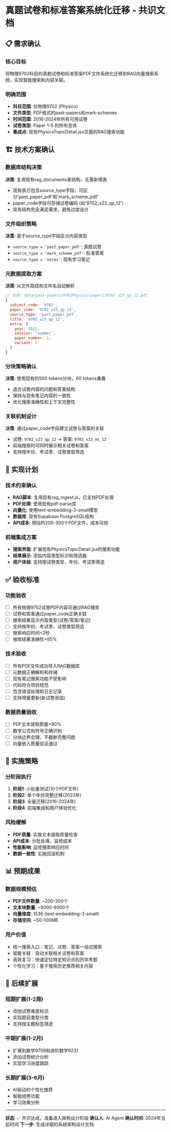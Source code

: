 # 真题试卷和标准答案系统化迁移 - 共识文档

## 📋 需求确认

### 核心目标
将物理9702科目的真题试卷和标准答案PDF文件系统化迁移到RAG向量搜索系统，实现智能搜索和内容关联。

### 明确范围
- **科目范围**: 仅物理9702 (Physics)
- **文件类型**: PDF格式的past-papers和mark-schemes
- **时间范围**: 2016-2024年所有可用试卷
- **试卷类型**: Paper 1-5 的所有变体
- **集成点**: 现有PhysicsTopicDetail.jsx页面的RAG搜索功能

## 🏗️ 技术方案确认

### 数据库结构决策
**决策**: 复用现有rag_documents表结构，无需新增表
- 现有表已包含source_type字段，可区分'past_paper_pdf'和'mark_scheme_pdf'
- paper_code字段可存储试卷编码 (如'9702_s23_qp_12')
- 现有结构完全满足需求，避免过度设计

### 文件组织策略
**决策**: 基于source_type字段区分内容类型
- `source_type = 'past_paper_pdf'`: 真题试卷
- `source_type = 'mark_scheme_pdf'`: 标准答案
- `source_type = 'notes'`: 现有学习笔记

### 元数据提取方案
**决策**: 从文件路径和文件名自动解析
```javascript
// 示例: data/past-papers/9702Physics/paper1/9702_s23_qp_12.pdf
{
  subject_code: '9702',
  paper_code: '9702_s23_qp_12',
  source_type: 'past_paper_pdf',
  title: '9702_s23_qp_12',
  extra: {
    year: 2023,
    session: 'summer',
    paper_number: 1,
    variant: 2
  }
}
```

### 分块策略确认
**决策**: 使用现有的500 tokens分块，60 tokens重叠
- 适合试卷内容的问题和答案结构
- 保持与现有笔记内容的一致性
- 优化搜索准确性和上下文完整性

### 关联机制设计
**决策**: 通过paper_code字段建立试卷与答案的关联
- 试卷: `9702_s23_qp_12` → 答案: `9702_s23_ms_12`
- 前端搜索时可同时展示相关试卷和答案
- 支持按年份、考试季、试卷类型筛选

## 🎯 实现计划

### 技术约束确认
- **RAG脚本**: 复用现有rag_ingest.js，已支持PDF处理
- **PDF处理**: 使用现有pdf-parse库
- **向量化**: 使用text-embedding-3-small模型
- **数据库**: 现有Supabase PostgreSQL结构
- **API成本**: 预估约200-300个PDF文件，成本可控

### 前端集成方案
- **搜索界面**: 扩展现有PhysicsTopicDetail.jsx的搜索功能
- **结果展示**: 添加内容类型标识和筛选器
- **用户体验**: 支持按试卷类型、年份、考试季筛选

## ✅ 验收标准

### 功能验收
- [ ] 所有物理9702试卷PDF内容可通过RAG搜索
- [ ] 试卷和答案通过paper_code正确关联
- [ ] 搜索结果显示内容类型(试卷/答案/笔记)
- [ ] 支持按年份、考试季、试卷类型筛选
- [ ] 搜索响应时间<2秒
- [ ] 搜索结果准确性>85%

### 技术验收
- [ ] 所有PDF文件成功导入RAG数据库
- [ ] 元数据正确解析和存储
- [ ] 现有笔记搜索功能不受影响
- [ ] 代码符合项目规范
- [ ] 包含错误处理和日志记录
- [ ] 支持增量更新(新试卷添加)

### 数据质量验收
- [ ] PDF文本提取质量>90%
- [ ] 数学公式和符号正确识别
- [ ] 分块边界合理，不截断完整问题
- [ ] 向量嵌入质量验证通过

## 🚀 实施策略

### 分阶段执行
1. **阶段1**: 小批量测试(10个PDF文件)
2. **阶段2**: 单个年份完整迁移(2023年)
3. **阶段3**: 全量迁移(2016-2024年)
4. **阶段4**: 前端集成和用户体验优化

### 风险缓解
- **PDF质量**: 实施文本提取质量检查
- **API成本**: 分批处理，监控成本
- **性能影响**: 监控搜索响应时间
- **数据一致性**: 实施回滚机制

## 📊 预期成果

### 数据规模预估
- **PDF文件数量**: ~200-300个
- **文本块数量**: ~5000-8000个
- **向量维度**: 1536 (text-embedding-3-small)
- **存储空间**: ~50-100MB

### 用户价值
- 统一搜索入口：笔记、试卷、答案一站式搜索
- 智能关联：自动关联相关试卷和答案
- 高效复习：快速定位特定知识点的历年考题
- 个性化学习：基于搜索历史推荐相关内容

## 🔄 后续扩展

### 短期扩展(1-2周)
- 添加试卷难度标识
- 实现题目类型分类
- 支持按主题标签筛选

### 中期扩展(1-2月)
- 扩展到数学9709和进阶数学9231
- 添加试卷统计分析
- 实现学习进度跟踪

### 长期扩展(3-6月)
- AI驱动的个性化推荐
- 智能组卷功能
- 学习效果分析

---

**状态**: ✅ 共识达成，准备进入架构设计阶段
**确认人**: AI Agent
**确认时间**: 2024年当前时间
**下一步**: 生成详细的系统架构设计文档